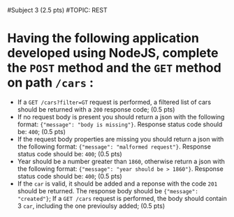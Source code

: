 #Subject 3 (2.5 pts)
#TOPIC: REST

# Having the following application developed using NodeJS, complete the `POST` method and the `GET` method on path `/cars` :

- If a `GET /cars?filter=GT` request is performed, a filtered list of cars should be returned with a `200` response code; (0.5 pts)
- If no request body is present you should return a json with the following format: `{"message": "body is missing"}`. Response status code should be: `400`; (0.5 pts)
- If the request body properties are missing you should return a json with the following format: `{"message": "malformed request"}`. Response status code should be: `400`; (0.5 pts)
- Year  should be a number greater than `1860`, otherwise return a json with the following format: `{"message": "year should be > 1860"}`. Response status code should be: `400`; (0.5 pts)
- If the `car` is valid, it should be added and a reponse with the code `201` should be returned. The response body should be `{"message": "created"}`; If a `GET /cars` request is performed, the body should contain 3 `car`, including the one previoulsy added; (0.5 pts)